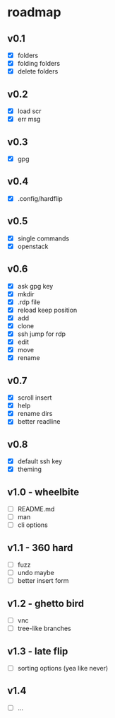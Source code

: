# roadmap

## v0.1

- [x] folders
- [x] folding folders
- [x] delete folders

## v0.2

- [x] load scr
- [x] err msg

## v0.3

- [x] gpg

## v0.4

- [x] .config/hardflip

## v0.5

- [x] single commands
- [x] openstack

## v0.6

- [x] ask gpg key
- [x] mkdir
- [x] .rdp file
- [x] reload keep position
- [x] add
- [x] clone
- [x] ssh jump for rdp
- [x] edit
- [x] move
- [x] rename

## v0.7

- [x] scroll insert
- [x] help
- [x] rename dirs
- [x] better readline

## v0.8

- [x] default ssh key
- [x] theming

## v1.0 - wheelbite

- [ ] README.md
- [ ] man
- [ ] cli options

## v1.1 - 360 hard

- [ ] fuzz
- [ ] undo maybe
- [ ] better insert form

## v1.2 - ghetto bird

- [ ] vnc
- [ ] tree-like branches

## v1.3 - late flip

- [ ] sorting options (yea like never)

## v1.4

- [ ] ...
